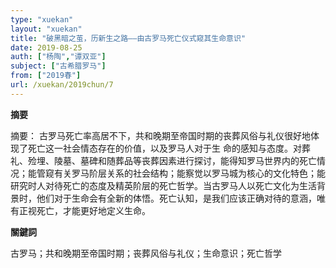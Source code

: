 ```yaml
---
type: "xuekan"
layout: "xuekan"
title: "破黑暗之茧，历新生之路——由古罗马死亡仪式窥其生命意识"
date: 2019-08-25
auth: ["杨陶","谭双亚"]
subject: ["古希腊罗马"]
from: ["2019春"]
url: /xuekan/2019chun/7
---
```


**摘要**      

摘要： 古罗马死亡率高居不下，共和晚期至帝国时期的丧葬风俗与礼仪很好地体现了死亡这一社会情态存在的价值，以及罗马人对于生 命的感知与态度。对葬礼、殓埋、陵墓、墓碑和随葬品等丧葬因素进行探讨，能得知罗马世界内的死亡情况；能管窥有关罗马阶层关系的社会结构；能察觉以罗马城为核心的文化特色；能研究时人对待死亡的态度及精英阶层的死亡哲学。当古罗马人以死亡文化为生活背景时，他们对于生命会有全新的体悟。死亡认知，是我们应该正确对待的意涵，唯有正视死亡，才能更好地定义生命。

**關鍵詞**

古罗马；共和晚期至帝国时期；丧葬风俗与礼仪；生命意识；死亡哲学
